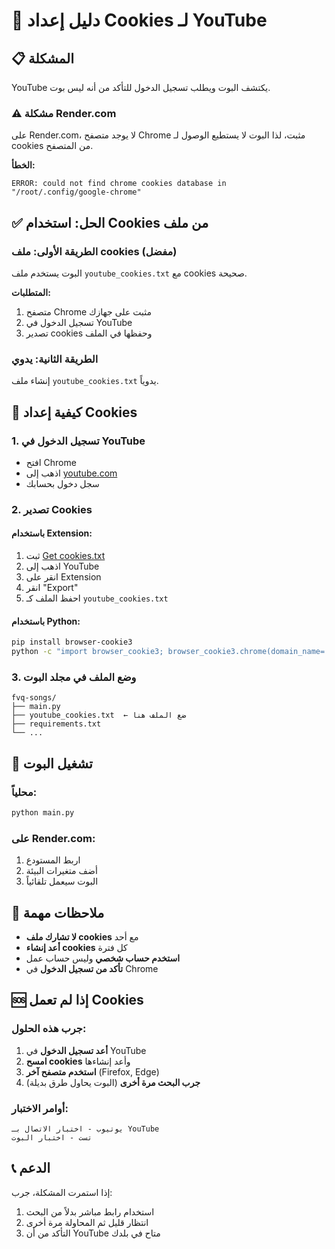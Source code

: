 # 🔐 دليل إعداد Cookies لـ YouTube

## 📋 المشكلة
YouTube يكتشف البوت ويطلب تسجيل الدخول للتأكد من أنه ليس بوت.

### ⚠️ مشكلة Render.com
على Render.com، لا يوجد متصفح Chrome مثبت، لذا البوت لا يستطيع الوصول لـ cookies من المتصفح.

**الخطأ:**
```
ERROR: could not find chrome cookies database in "/root/.config/google-chrome"
```

## ✅ الحل: استخدام Cookies من ملف

### الطريقة الأولى: ملف cookies (مفضل)
البوت يستخدم ملف `youtube_cookies.txt` مع cookies صحيحة.

**المتطلبات:**
1. متصفح Chrome مثبت على جهازك
2. تسجيل الدخول في YouTube
3. تصدير cookies وحفظها في الملف

### الطريقة الثانية: يدوي
إنشاء ملف `youtube_cookies.txt` يدوياً.

## 🔧 كيفية إعداد Cookies

### 1. تسجيل الدخول في YouTube
- افتح Chrome
- اذهب إلى [youtube.com](https://youtube.com)
- سجل دخول بحسابك

### 2. تصدير Cookies
#### باستخدام Extension:
1. ثبت [Get cookies.txt](https://chrome.google.com/webstore/detail/get-cookiestxt/bgaddhkoddajcdgocldbbfleckgcbcid)
2. اذهب إلى YouTube
3. انقر على Extension
4. انقر "Export"
5. احفظ الملف كـ `youtube_cookies.txt`

#### باستخدام Python:
```bash
pip install browser-cookie3
python -c "import browser_cookie3; browser_cookie3.chrome(domain_name='.youtube.com').save('youtube_cookies.txt')"
```

### 3. وضع الملف في مجلد البوت
```
fvq-songs/
├── main.py
├── youtube_cookies.txt  ← ضع الملف هنا
├── requirements.txt
└── ...
```

## 🚀 تشغيل البوت

### محلياً:
```bash
python main.py
```

### على Render.com:
1. اربط المستودع
2. أضف متغيرات البيئة
3. البوت سيعمل تلقائياً

## 📝 ملاحظات مهمة

- **لا تشارك ملف cookies** مع أحد
- **أعد إنشاء cookies** كل فترة
- **استخدم حساب شخصي** وليس حساب عمل
- **تأكد من تسجيل الدخول** في Chrome

## 🆘 إذا لم تعمل Cookies

### جرب هذه الحلول:
1. **أعد تسجيل الدخول** في YouTube
2. **امسح cookies** وأعد إنشاءها
3. **استخدم متصفح آخر** (Firefox, Edge)
4. **جرب البحث مرة أخرى** (البوت يحاول طرق بديلة)

### أوامر الاختبار:
```
يوتيوب - اختبار الاتصال بـ YouTube
تست - اختبار البوت
```

## 📞 الدعم
إذا استمرت المشكلة، جرب:
1. استخدام رابط مباشر بدلاً من البحث
2. انتظار قليل ثم المحاولة مرة أخرى
3. التأكد من أن YouTube متاح في بلدك 